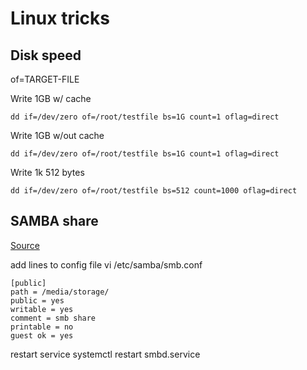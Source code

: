 Linux tricks
============

Disk speed
----------

of=TARGET-FILE

Write 1GB w/ cache

    dd if=/dev/zero of=/root/testfile bs=1G count=1 oflag=direct

Write 1GB w/out cache

    dd if=/dev/zero of=/root/testfile bs=1G count=1 oflag=direct

Write 1k 512 bytes

    dd if=/dev/zero of=/root/testfile bs=512 count=1000 oflag=direct

SAMBA share
-----------

[Source](http://archive.is/ZHuFF)

add lines to config file
    vi /etc/samba/smb.conf

    [public]
    path = /media/storage/ 
    public = yes
    writable = yes
    comment = smb share
    printable = no
    guest ok = yes

restart service
    systemctl restart smbd.service